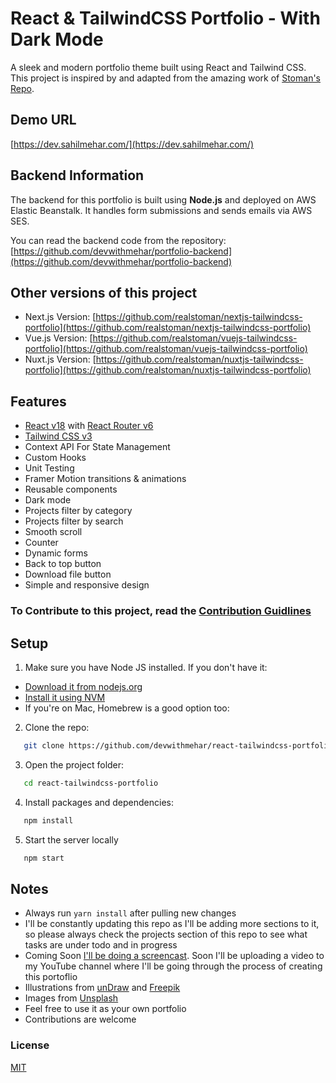 # React & TailwindCSS Portfolio - With Dark Mode

A sleek and modern portfolio theme built using React and Tailwind CSS. This project is inspired by and adapted from the amazing work of [Stoman's Repo](https://github.com/realstoman/react-tailwindcss-portfolio).

## Demo URL

[https://dev.sahilmehar.com/](https://dev.sahilmehar.com/)

## Backend Information

The backend for this portfolio is built using **Node.js** and deployed on AWS Elastic Beanstalk. It handles form submissions and sends emails via AWS SES.

You can read the backend code from the repository:  
[https://github.com/devwithmehar/portfolio-backend](https://github.com/devwithmehar/portfolio-backend)

## Other versions of this project

-   Next.js Version: [https://github.com/realstoman/nextjs-tailwindcss-portfolio](https://github.com/realstoman/nextjs-tailwindcss-portfolio)
-   Vue.js Version: [https://github.com/realstoman/vuejs-tailwindcss-portfolio](https://github.com/realstoman/vuejs-tailwindcss-portfolio)
-   Nuxt.js Version: [https://github.com/realstoman/nuxtjs-tailwindcss-portfolio](https://github.com/realstoman/nuxtjs-tailwindcss-portfolio)

## Features

-   [React v18](https://reactjs.org) with [React Router v6](https://reactrouter.com)
-   [Tailwind CSS v3](https://tailwindcss.com)
-   Context API For State Management
-   Custom Hooks
-   Unit Testing
-   Framer Motion transitions & animations
-   Reusable components
-   Dark mode
-   Projects filter by category
-   Projects filter by search
-   Smooth scroll
-   Counter
-   Dynamic forms
-   Back to top button
-   Download file button
-   Simple and responsive design

### To Contribute to this project, read the [Contribution Guidlines](https://github.com/realstoman/react-tailwindcss-portfolio/blob/main/CONTRIBUTING.md)

## Setup

1. Make sure you have Node JS installed. If you don't have it:

-   [Download it from nodejs.org](https://nodejs.org)
-   [Install it using NVM ](https://github.com/nvm-sh/nvm)
-   If you're on Mac, Homebrew is a good option too:

2. Clone the repo:

 ```bash
    git clone https://github.com/devwithmehar/react-tailwindcss-portfolio.git
 ```
3. Open the project folder:

 ```bash
    cd react-tailwindcss-portfolio
 ```

4. Install packages and dependencies:

 ```bash
    npm install 
 ```

5. Start the server locally

 ```bash
    npm start
 ```


## Notes

-   Always run `yarn install` after pulling new changes
-   I'll be constantly updating this repo as I'll be adding more sections to it, so please always check the projects section of this repo to see what tasks are under todo and in progress
-   Coming Soon [I'll be doing a screencast](https://www.youtube.com/@sahilmehar5581). Soon I'll be uploading a video to my YouTube channel where I'll be going through the process of creating this portoflio
-   Illustrations from [unDraw](https://undraw.co) and [Freepik](https://freepik.com)
-   Images from [Unsplash](https://unsplash.com)
-   Feel free to use it as your own portfolio
-   Contributions are welcome

### License

[MIT](https://github.com/realstoman/react-tailwindcss-portfolio/blob/main/LICENSE)
